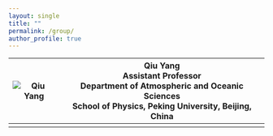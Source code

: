 ```yaml
---
layout: single
title: ""
permalink: /group/
author_profile: true
---
```


|![Qiu Yang](/images/QiuYang_zoom.jpg)|Qiu Yang<br>Assistant Professor<br>Department of Atmospheric and Oceanic Sciences<br>School of Physics, Peking University, Beijing, China|
|------------|----------------------| 
|            |                      |

